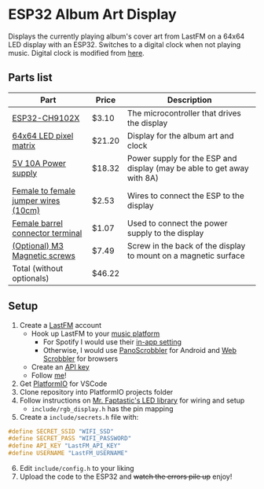 # ESP32 Album Art Display
Displays the currently playing album's cover art from LastFM on a 64x64 LED display with an ESP32. Switches to a digital clock when not playing music. Digital clock is modified from [here](https://github.com/hwiguna/HariFun_166_Morphing_Clock).

## Parts list
| Part      | Price | Description |
| ----------- | ----------- | ----------- |
| [ESP32-CH9102X](https://www.aliexpress.com/item/32959541446.html) | $3.10 | The microcontroller that drives the display |
| [64x64 LED pixel matrix](https://www.aliexpress.com/item/32757647402.html) | $21.20 | Display for the album art and clock |
| [5V 10A Power supply](https://www.aliexpress.com/item/2251832624591733.html) | $18.32 | Power supply for the ESP and display (may be able to get away with 8A) |
| [Female to female jumper wires (10cm)](https://www.aliexpress.com/item/32825558073.html) | $2.53 | Wires to connect the ESP to the display |
| [Female barrel connector terminal](https://www.aliexpress.com/item/32805447244.html) | $1.07 | Used to connect the power supply to the display |
| [(Optional) M3 Magnetic screws](https://www.aliexpress.com/item/32791055820.html) | $7.49 | Screw in the back of the display to mount on a magnetic surface
| Total (without optionals) | $46.22 | |

## Setup
1. Create a [LastFM](https://www.last.fm/) account
    * Hook up LastFM to your [music platform](https://www.last.fm/about/trackmymusic)
        * For Spotify I would use their [in-app setting](https://www.last.fm/settings/applications)
        * Otherwise, I would use [PanoScrobbler](https://play.google.com/store/apps/details?id=com.arn.scrobble) for Android and [Web Scrobbler](https://web-scrobbler.com/) for browsers
    * Create an [API key](https://www.last.fm/api/authentication)
    * Follow [me](https://www.last.fm/user/VishBK)!
2. Get [PlatformIO](https://platformio.org/) for VSCode
3. Clone repository into PlatformIO projects folder
4. Follow instructions on [Mr. Faptastic's LED library](https://github.com/mrfaptastic/ESP32-HUB75-MatrixPanel-I2S-DMA) for wiring and setup
    * `include/rgb_display.h` has the pin mapping
5. Create a `include/secrets.h` file with:
```C
#define SECRET_SSID "WIFI_SSD"
#define SECRET_PASS "WIFI_PASSWORD"
#define API_KEY "LastFM_API_KEY"
#define USERNAME "LastFM_USERNAME"
```
6. Edit `include/config.h` to your liking
7. Upload the code to the ESP32 and ~~watch the errors pile up~~ enjoy!
